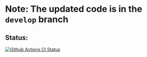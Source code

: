 # Note: The updated code is in the `develop` branch

## Status:
[![Github Actions CI Status](https://github.com/JassonCu/django-system/actions/workflows/django.yml/badge.svg)](https://github.com/JassonCu/django-system/actions/workflows/django.yml)

